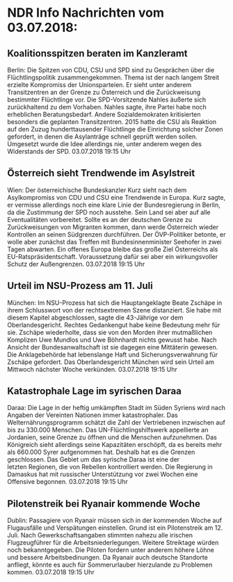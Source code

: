 # NDR Info Nachrichten vom 03.07.2018:


## Koalitionsspitzen beraten im Kanzleramt
Berlin: Die Spitzen von CDU, CSU und SPD sind zu Gesprächen über die Flüchtlingspolitik zusammengekommen. Thema ist der nach langem Streit erzielte Kompromiss der Unionsparteien. Er sieht unter anderem Transitzentren an der Grenze zu Österreich und die Zurückweisung bestimmter Flüchtlinge vor. Die SPD-Vorsitzende Nahles äußerte sich zurückhaltend zu dem Vorhaben. Nahles sagte, ihre Partei habe noch erheblichen Beratungsbedarf. Andere Sozialdemokraten kritisierten besonders die geplanten Transitzentren. 2015 hatte die CSU als Reaktion auf den Zuzug hunderttausender Flüchtlinge die Einrichtung solcher Zonen gefordert, in denen die Asylanträge schnell geprüft werden sollen. Umgesetzt wurde die Idee allerdings nie, unter anderem wegen des Widerstands der SPD. 03.07.2018 19:15 Uhr 

## Österreich sieht Trendwende im Asylstreit
Wien: Der österreichische Bundeskanzler Kurz sieht nach dem Asylkompromiss von CDU und CSU eine Trendwende in Europa. Kurz sagte, er vermisse allerdings noch eine klare Linie der Bundesregierung in Berlin, da die Zustimmung der SPD noch ausstehe. Sein Land sei aber auf alle Eventualitäten vorbereitet. Sollte es an der deutschen Grenze zu Zurückweisungen von Migranten kommen, dann werde Österreich wieder Kontrollen an seinen Südgrenzen durchführen. Der ÖVP-Politiker betonte, er wolle aber zunächst das Treffen mit Bundesinnenminister Seehofer in zwei Tagen abwarten. Ein offenes Europa bleibe das große Ziel Österreichs als EU-Ratspräsidentschaft. Voraussetzung dafür sei aber ein wirkungsvoller Schutz der Außengrenzen. 03.07.2018 19:15 Uhr 

## Urteil im NSU-Prozess am 11. Juli
München: Im NSU-Prozess hat sich die Hauptangeklagte Beate Zschäpe in ihrem Schlusswort von der rechtsextremen Szene distanziert. Sie habe mit diesem Kapitel abgeschlossen, sagte die 43-Jährige vor dem Oberlandesgericht. Rechtes Gedankengut habe keine Bedeutung mehr für sie. Zschäpe wiederholte, dass sie von den Morden ihrer mutmaßlichen Komplizen Uwe Mundlos und Uwe Böhnhardt nichts gewusst habe. Nach Ansicht der Bundesanwaltschaft ist sie dagegen eine Mittäterin gewesen. Die Anklagebehörde hat lebenslange Haft und Sicherungsverwahrung für Zschäpe gefordert. Das Oberlandesgericht München wird sein Urteil am Mittwoch nächster Woche verkünden. 03.07.2018 19:15 Uhr 

## Katastrophale Lage im syrischen Daraa
Daraa: Die Lage in der heftig umkämpften Stadt im Süden Syriens wird nach Angaben der Vereinten Nationen immer katastrophaler. Das Welternährungsprogramm schätzt die Zahl der Vertriebenen inzwischen auf bis zu 330.000 Menschen. Das UN-Flüchtlingshilfswerk appellierte an Jordanien, seine Grenze zu öffnen und die Menschen aufzunehmen. Das Königreich sieht allerdings seine Kapazitäten erschöpft, da es bereits mehr als 660.000 Syrer aufgenommen hat. Deshalb hat es die Grenzen geschlossen. Das Gebiet um das syrische Daraa ist eine der letzten Regionen, die von Rebellen kontrolliert werden. Die Regierung in Damaskus hat mit russischer Unterstützung vor zwei Wochen eine Offensive begonnen. 03.07.2018 19:15 Uhr 

## Pilotenstreik bei Ryanair kommende Woche
Dublin:		Passagiere von Ryanair müssen sich in der kommenden Woche auf Flugausfälle und Verspätungen einstellen. Grund ist ein Pilotenstreik am 12. Juli. Nach Gewerkschaftsangaben stimmten nahezu alle irischen Flugzeugführer für die Arbeitsniederlegungen. Weitere Streiktage würden noch bekanntgegeben. Die Piloten fordern unter anderem höhere Löhne und bessere Arbeitsbedinungen. Da Ryanair auch deutsche Standorte anfliegt, könnte es auch für Sommerurlauber hierzulande zu Problemen kommen. 03.07.2018 19:15 Uhr 
